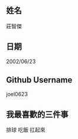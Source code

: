 姓名
----
莊智傑

日期
----
2002/06/23

Github Username
---------------
joel0623

我最喜歡的三件事
---------------
排球 吃飯 扛起來